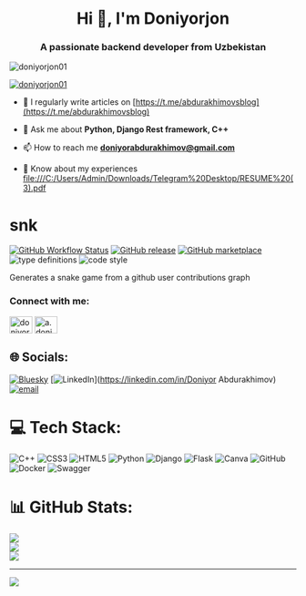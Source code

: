 <h1 align="center">Hi 👋, I'm Doniyorjon</h1>
<h3 align="center">A passionate backend developer from Uzbekistan</h3>

<p align="left"> <img src="https://komarev.com/ghpvc/?username=doniyorjon01&label=Profile%20views&color=0e75b6&style=flat" alt="doniyorjon01" /> </p>

<p align="left"> <a href="https://github.com/ryo-ma/github-profile-trophy"><img src="https://github-profile-trophy.vercel.app/?username=doniyorjon01" alt="doniyorjon01" /></a> </p>

- 📝 I regularly write articles on [https://t.me/abdurakhimovsblog](https://t.me/abdurakhimovsblog)

- 💬 Ask me about **Python, Django Rest framework, C++**

- 📫 How to reach me **doniyorabdurakhimov@gmail.com**

- 📄 Know about my experiences [file:///C:/Users/Admin/Downloads/Telegram%20Desktop/RESUME%20(3).pdf](file:///C:/Users/Admin/Downloads/Telegram%20Desktop/RESUME%20(3).pdf)

# snk

[![GitHub Workflow Status](https://img.shields.io/github/actions/workflow/status/platane/platane/main.yml?label=action&style=flat-square)](https://github.com/Platane/Platane/actions/workflows/main.yml)
[![GitHub release](https://img.shields.io/github/release/platane/snk.svg?style=flat-square)](https://github.com/platane/snk/releases/latest)
[![GitHub marketplace](https://img.shields.io/badge/marketplace-snake-blue?logo=github&style=flat-square)](https://github.com/marketplace/actions/generate-snake-game-from-github-contribution-grid)
![type definitions](https://img.shields.io/npm/types/typescript?style=flat-square)
![code style](https://img.shields.io/badge/code_style-prettier-ff69b4.svg?style=flat-square)

Generates a snake game from a github user contributions graph


<h3 align="left">Connect with me:</h3>
<p align="left">
<a href="https://linkedin.com/in/doniyor abdurakhimov" target="blank"><img align="center" src="https://raw.githubusercontent.com/rahuldkjain/github-profile-readme-generator/master/src/images/icons/Social/linked-in-alt.svg" alt="doniyor abdurakhimov" height="30" width="40" /></a>
<a href="https://instagram.com/a.doniyor2227" target="blank"><img align="center" src="https://raw.githubusercontent.com/rahuldkjain/github-profile-readme-generator/master/src/images/icons/Social/instagram.svg" alt="a.doniyor2227" height="30" width="40" /></a>
</p>


## 🌐 Socials:
[![Bluesky](https://img.shields.io/badge/bluesky-0285FF?style=for-the-badge&logo=bluesky&logoColor=%23FFFFFF)](https://bsky.app/profile/Doniyorjon01) [![LinkedIn](https://img.shields.io/badge/LinkedIn-%230077B5.svg?logo=linkedin&logoColor=white)](https://linkedin.com/in/Doniyor Abdurakhimov) [![email](https://img.shields.io/badge/Email-D14836?logo=gmail&logoColor=white)](mailto:doniyorabdurkhimov01@gmail.com) 

# 💻 Tech Stack:
![C++](https://img.shields.io/badge/c++-%2300599C.svg?style=for-the-badge&logo=c%2B%2B&logoColor=white) ![CSS3](https://img.shields.io/badge/css3-%231572B6.svg?style=for-the-badge&logo=css3&logoColor=white) ![HTML5](https://img.shields.io/badge/html5-%23E34F26.svg?style=for-the-badge&logo=html5&logoColor=white) ![Python](https://img.shields.io/badge/python-3670A0?style=for-the-badge&logo=python&logoColor=ffdd54) ![Django](https://img.shields.io/badge/django-%23092E20.svg?style=for-the-badge&logo=django&logoColor=white) ![Flask](https://img.shields.io/badge/flask-%23000.svg?style=for-the-badge&logo=flask&logoColor=white) ![Canva](https://img.shields.io/badge/Canva-%2300C4CC.svg?style=for-the-badge&logo=Canva&logoColor=white) ![GitHub](https://img.shields.io/badge/github-%23121011.svg?style=for-the-badge&logo=github&logoColor=white) ![Docker](https://img.shields.io/badge/docker-%230db7ed.svg?style=for-the-badge&logo=docker&logoColor=white) ![Swagger](https://img.shields.io/badge/-Swagger-%23Clojure?style=for-the-badge&logo=swagger&logoColor=white)
# 📊 GitHub Stats:
![](https://github-readme-stats.vercel.app/api?username=Doniyorjon01&theme=dark&hide_border=false&include_all_commits=false&count_private=false)<br/>
![](https://github-readme-streak-stats.herokuapp.com/?user=Doniyorjon01&theme=dark&hide_border=false)<br/>
![](https://github-readme-stats.vercel.app/api/top-langs/?username=Doniyorjon01&theme=dark&hide_border=false&include_all_commits=false&count_private=false&layout=compact)

---
[![](https://visitcount.itsvg.in/api?id=Doniyorjon01&icon=0&color=0)](https://visitcount.itsvg.in)

<!-- Proudly created with GPRM ( https://gprm.itsvg.in ) -->
